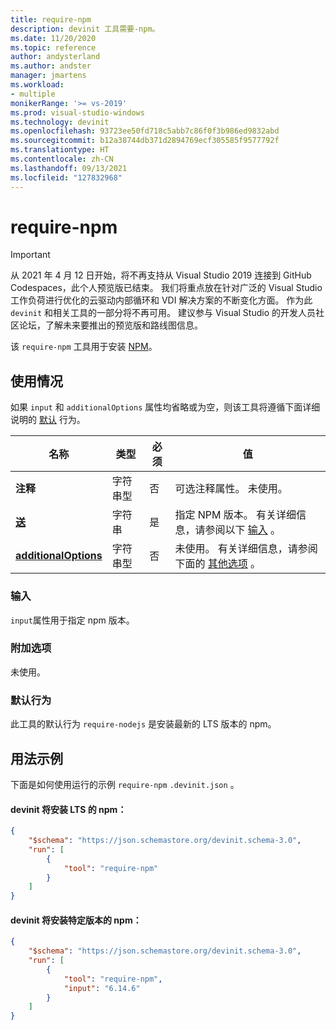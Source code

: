 ```yaml
---
title: require-npm
description: devinit 工具需要-npm。
ms.date: 11/20/2020
ms.topic: reference
author: andysterland
ms.author: andster
manager: jmartens
ms.workload:
- multiple
monikerRange: '>= vs-2019'
ms.prod: visual-studio-windows
ms.technology: devinit
ms.openlocfilehash: 93723ee50fd718c5abb7c86f0f3b986ed9832abd
ms.sourcegitcommit: b12a38744db371d2894769ecf305585f9577792f
ms.translationtype: HT
ms.contentlocale: zh-CN
ms.lasthandoff: 09/13/2021
ms.locfileid: "127832968"
---
```

# <a name="require-npm"></a>require-npm

> [!IMPORTANT]
> 从 2021 年 4 月 12 日开始，将不再支持从 Visual Studio 2019 连接到 GitHub Codespaces，此个人预览版已结束。 我们将重点放在针对广泛的 Visual Studio 工作负荷进行优化的云驱动内部循环和 VDI 解决方案的不断变化方面。 作为此 `devinit` 和相关工具的一部分将不再可用。 建议参与 Visual Studio 的开发人员社区论坛，了解未来要推出的预览版和路线图信息。

该 `require-npm` 工具用于安装 [NPM](https://www.npmjs.com/)。

## <a name="usage"></a>使用情况

如果 `input` 和 `additionalOptions` 属性均省略或为空，则该工具将遵循下面详细说明的 [默认](#default-behavior) 行为。

| 名称                                             | 类型   | 必须 | 值                                                                                       |
|--------------------------------------------------|--------|----------|---------------------------------------------------------------------------------------------|
| **注释**                                     | 字符串型 | 否       | 可选注释属性。 未使用。                                                       |
| [**送**](#input)                              | 字符串 | 是      | 指定 NPM 版本。 有关详细信息，请参阅以下 [输入](#input) 。                           |
| [**additionalOptions**](#additional-options)     | 字符串型 | 否       | 未使用。 有关详细信息，请参阅下面的 [其他选项](#additional-options) 。                  |

### <a name="input"></a>输入

`input`属性用于指定 npm 版本。

### <a name="additional-options"></a>附加选项

未使用。

### <a name="default-behavior"></a>默认行为

此工具的默认行为 `require-nodejs` 是安装最新的 LTS 版本的 npm。

## <a name="example-usage"></a>用法示例
下面是如何使用运行的示例 `require-npm` `.devinit.json` 。

#### <a name="devinitjson-that-will-install-the-lts-of-npm"></a>devinit 将安装 LTS 的 npm：
```json
{
    "$schema": "https://json.schemastore.org/devinit.schema-3.0",
    "run": [
        {
            "tool": "require-npm"
        }
    ]
}
```

#### <a name="devinitjson-that-will-install-a-specific-version-of-npm"></a>devinit 将安装特定版本的 npm：
```json
{
    "$schema": "https://json.schemastore.org/devinit.schema-3.0",
    "run": [
        {
            "tool": "require-npm",
            "input": "6.14.6"
        }
    ]
}
```